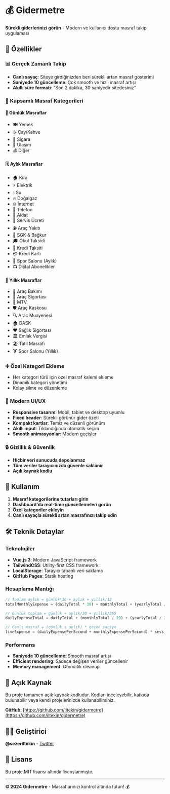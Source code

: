 # 💰 Gidermetre

**Sürekli giderlerinizi görün** - Modern ve kullanıcı dostu masraf takip uygulaması

## 🎯 Özellikler

### 📊 **Gerçek Zamanlı Takip**
- **Canlı sayaç**: Siteye girdiğinizden beri sürekli artan masraf gösterimi
- **Saniyede 10 güncelleme**: Çok smooth ve hızlı masraf artışı
- **Akıllı süre formatı**: "Son 2 dakika, 30 saniyedir sitedesiniz"

### 💸 **Kapsamlı Masraf Kategorileri**

#### 📅 **Günlük Masraflar**
- 🍽️ Yemek
- ☕ Çay/Kahve  
- 🚬 Sigara
- 🚌 Ulaşım
- 💰 Diğer

#### 🗓️ **Aylık Masraflar**
- 🏠 Kira
- ⚡ Elektrik
- 💧 Su
- 🔥 Doğalgaz
- 🌐 İnternet
- 📱 Telefon
- 🏢 Aidat
- 🚐 Servis Ücreti
- ⛽ Araç Yakıtı
- 🏥 SGK & Bağkur
- 🎓 Okul Taksidi
- 🏦 Kredi Taksiti
- 💳 Kredi Kartı
- 💪 Spor Salonu (Aylık)
- 📺 Dijital Abonelikler

#### 📅 **Yıllık Masraflar**
- 🔧 Araç Bakımı
- 🚗 Araç Sigortası
- 📄 MTV
- 🛡️ Araç Kaskosu
- 🔍 Araç Muayenesi
- 🏠 DASK
- ❤️ Sağlık Sigortası
- 🏛️ Emlak Vergisi
- 🏖️ Tatil Masrafı
- 🏋️ Spor Salonu (Yıllık)

### ➕ **Özel Kategori Ekleme**
- Her kategori türü için özel masraf kalemi ekleme
- Dinamik kategori yönetimi
- Kolay silme ve düzenleme

### 📱 **Modern UI/UX**
- **Responsive tasarım**: Mobil, tablet ve desktop uyumlu
- **Fixed header**: Sürekli görünür gider özeti
- **Kompakt kartlar**: Temiz ve düzenli görünüm
- **Akıllı input**: Tıklandığında otomatik seçim
- **Smooth animasyonlar**: Modern geçişler

### 🔒 **Gizlilik & Güvenlik**
- **Hiçbir veri sunucuda depolanmaz**
- **Tüm veriler tarayıcınızda güvenle saklanır**
- **Açık kaynak kodlu**

## 🚀 Kullanım

1. **Masraf kategorilerine tutarları girin**
2. **Dashboard'da real-time güncellemeleri görün**
3. **Özel kategoriler ekleyin**
4. **Canlı sayaçla sürekli artan masrafınızı takip edin**

## 🛠️ Teknik Detaylar

### **Teknolojiler**
- **Vue.js 3**: Modern JavaScript framework
- **TailwindCSS**: Utility-first CSS framework
- **LocalStorage**: Tarayıcı tabanlı veri saklama
- **GitHub Pages**: Statik hosting

### **Hesaplama Mantığı**
```javascript
// Toplam aylık = günlük*30 + aylık + yıllık/12
totalMonthlyExpense = (dailyTotal * 30) + monthlyTotal + (yearlyTotal / 12)

// Günlük toplam = günlük + aylık/30 + yıllık/365  
dailyExpenseTotal = dailyTotal + (monthlyTotal / 30) + (yearlyTotal / 365)

// Canlı masraf = (günlük + aylık) * geçen_saniye
liveExpense = (dailyExpensePerSecond + monthlyExpensePerSecond) * sessionSeconds
```

### **Performans**
- **Saniyede 10 güncelleme**: Smooth masraf artışı
- **Efficient rendering**: Sadece değişen veriler güncellenir
- **Memory management**: Otomatik cleanup

## 🌟 Açık Kaynak

Bu proje tamamen açık kaynak kodludur. Kodları inceleyebilir, katkıda bulunabilir veya kendi projelerinizde kullanabilirsiniz.

**GitHub**: [https://github.com/iltekin/gidermetre](https://github.com/iltekin/gidermetre)

## 👨‍💻 Geliştirici

**@sezeriltekin** - [Twitter](https://x.com/sezeriltekin)

## 📄 Lisans

Bu proje MIT lisansı altında lisanslanmıştır.

---

**© 2024 Gidermetre** - Masraflarınızı kontrol altında tutun! 💰
